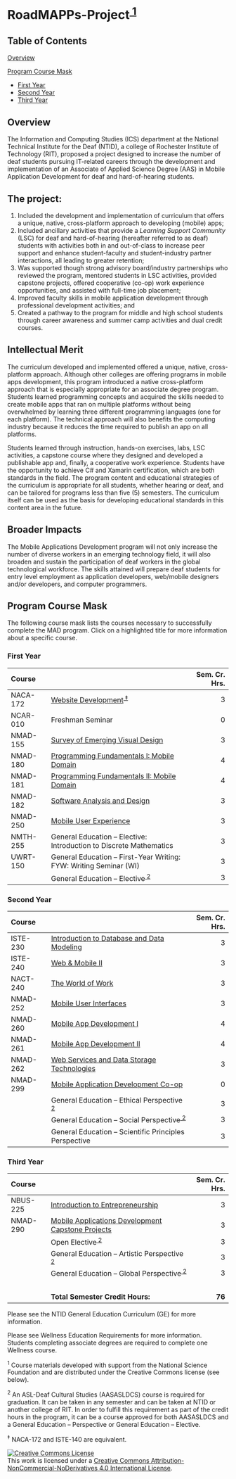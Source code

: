 # RoadMAPPs-Project<sup><a href="#f1"> 1</a></sup>

## Table of Contents

[Overview](#overview)

[Program Course Mask](#program-course-mask)

- [First Year](#first-year)
- [Second Year](#second-year)
- [Third Year](#third-year)

## Overview

The Information and Computing Studies (ICS) department at the National Technical Institute for the Deaf (NTID), a college of Rochester Institute of Technology (RIT), proposed a project designed to increase the number of deaf students pursuing IT-related careers through the development and implementation of an Associate of Applied Science Degree (AAS) in Mobile Application Development for deaf and hard-of-hearing students.

## The project:

1. Included the development and implementation of curriculum that offers a unique, native, cross-platform approach to developing (mobile) apps;
2. Included ancillary activities that provide a _Learning Support Community_ (LSC) for deaf and hard-of-hearing (hereafter referred to as deaf) students with activities both in and out-of-class to increase peer support and enhance student-faculty and student-industry partner interactions, all leading to greater retention;
3. Was supported though strong advisory board/industry partnerships who reviewed the program, mentored students in LSC activities, provided capstone projects, offered cooperative (co-op) work experience opportunities, and assisted with full-time job placement;
4. Improved faculty skills in mobile application development through professional development activities; and
5. Created a pathway to the program for middle and high school students through career awareness and summer camp activities and dual credit courses.

## Intellectual Merit

The curriculum developed and implemented offered a unique, native, cross-platform approach. Although other colleges are offering programs in mobile apps development, this program introduced a native cross-platform approach that is especially appropriate for an associate degree program. Students learned  programming concepts and acquired the skills needed to create mobile apps that ran on multiple platforms without being overwhelmed by learning three different programming languages (one for each platform). The technical approach will also benefits the computing industry because it reduces the time required to publish an app on all platforms.

Students learned through instruction, hands-on exercises, labs, LSC activities, a capstone course where they designed and developed a publishable app and, finally, a cooperative work experience. Students have the opportunity to achieve C# and Xamarin certification, which are both standards in the field. The program content and educational strategies of the curriculum is appropriate for all students, whether hearing or deaf, and can be tailored for programs less than five (5) semesters. The curriculum itself can be used as the basis for developing educational standards in this content area in the future.

## Broader Impacts

The Mobile Applications Development program will not only increase the number of diverse workers in an emerging technology field, it will also broaden and sustain the participation of deaf workers in the global technological workforce. The skills attained will prepare deaf students for entry level employment as application developers, web/mobile designers and/or developers, and computer programmers.

## Program Course Mask

The following course mask lists the courses necessary to successfully complete the MAD program.  Click on a highlighted title for more information about a specific course.

### First Year

Course | | Sem. Cr. Hrs.
:------ | :---------------------- | ---:
NACA-172 | [Website Development](NACA172)<sup><a href="#f3"> ‡</a></sup> | 3
NCAR-010 | Freshman Seminar | 0
NMAD-155 | [Survey of Emerging Visual Design](NMAD155) | 3
NMAD-180 | [Programming Fundamentals I: Mobile Domain](NMAD180/) | 4
NMAD-181 | [Programming Fundamentals II: Mobile Domain](NMAD181) | 4
NMAD-182 | [Software Analysis and Design](NMAD182) | 3
NMAD-250 | [Mobile User Experience](NMAD250) | 3
NMTH-255 | General Education – Elective: Introduction to Discrete Mathematics | 3
UWRT-150 | General Education – First-Year Writing: FYW: Writing Seminar (WI) | 3
| | General Education – Elective<sup><a href="#f2"> 2</a></sup> | 3

### Second Year

Course | | Sem. Cr. Hrs.
:------ | :- | -------------:
ISTE-230 | [Introduction to Database and Data Modeling](ISTE230) | 3
ISTE-240 | [Web & Mobile II](ISTE240) | 3
NACT-240 | [The World of Work](NACT240) | 3
NMAD-252 | [Mobile User Interfaces](NMAD252)  | 3
NMAD-260 | [Mobile App Development I](NMAD260) | 4
NMAD-261 | [Mobile App Development II](NMAD261) | 4
NMAD-262 | [Web Services and Data Storage Technologies](NMAD262) | 3
NMAD-299 | [Mobile Application Development Co-op](NMAD299) | 0
| | General Education – Ethical Perspective<sup><a href="#f2"> 2</a></sup>| 3
| | General Education – Social Perspective<sup><a href="#f2"> 2</a></sup>| 3
| | General Education – Scientific Principles Perspective &nbsp;&nbsp;&nbsp;&nbsp;&nbsp;&nbsp;&nbsp;&nbsp;&nbsp;&nbsp;&nbsp;&nbsp;&nbsp;&nbsp;&nbsp;&nbsp;&nbsp;&nbsp;&nbsp;&nbsp;&nbsp;&nbsp;&nbsp;| 3

### Third Year

Course | | Sem. Cr. Hrs.
:------ | :- | -------------:
NBUS-225 | [Introduction to Entrepreneurship](NBUS255) | 3
NMAD-290 | [Mobile Applications Development Capstone Projects](NMAD290) &nbsp;&nbsp;&nbsp;&nbsp;&nbsp;&nbsp;&nbsp;&nbsp;&nbsp;&nbsp;&nbsp;&nbsp;&nbsp;&nbsp;&nbsp;&nbsp;&nbsp;&nbsp;&nbsp;&nbsp;&nbsp;| 3
| | Open Elective<sup><a href="#f2"> 2</a></sup> | 3
| | General Education – Artistic Perspective<sup><a href="#f2"> 2</a></sup> | 3
| | General Education – Global Perspective<sup><a href="#f2"> 2</a></sup> | 3
| | &nbsp; | &nbsp;
| &nbsp; | **Total Semester Credit Hours:** | **76**

Please see the NTID General Education Curriculum (GE) for more information.

Please see Wellness Education Requirements for more information. Students completing associate degrees are required to complete one Wellness course.

<sup><a name="f1">1</a></sup> Course materials developed with support from the National Science Foundation and are distributed under the Creative Commons license (see below).  

<sup><a name="f2">2</a></sup> An ASL-Deaf Cultural Studies (AASASLDCS) course is required for graduation. It can be taken in any semester and can be taken at NTID or another college of RIT. In order to fulfill this requirement as part of the credit hours in the program, it can be a course approved for both AASASLDCS and a General Education – Perspective or General Education – Elective.

<sup><a name="f3">‡</a></sup> NACA-172 and ISTE-140 are equivalent.

<a rel="license" href="http://creativecommons.org/licenses/by-nc-nd/4.0/"><img alt="Creative Commons License" style="border-width:0" src="https://i.creativecommons.org/l/by-nc-nd/4.0/80x15.png" /></a><br />This work is licensed under a <a rel="license" href="http://creativecommons.org/licenses/by-nc-nd/4.0/">Creative Commons Attribution-NonCommercial-NoDerivatives 4.0 International License</a>.
